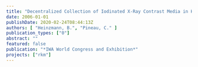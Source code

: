 ```yaml
---
title: "Decentralized Collection of Iodinated X-Ray Contrast Media in Hospitals"
date: 2006-01-01
publishDate: 2020-02-24T08:44:13Z
authors: [ "Heinzmann, B.", "Pineau, C." ]
publication_types: ["0"]
abstract: ""
featured: false
publication: "*IWA World Congress and Exhibition*"
projects: ["rkm"]
---
```


